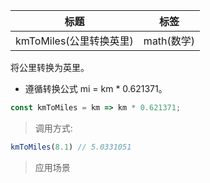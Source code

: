 |  标题   | 标签  |
|  ----  | ----  |
| kmToMiles(公里转换英里) | math(数学) |

将公里转换为英里。

* 遵循转换公式 mi = km * 0.621371。

```js
const kmToMiles = km => km * 0.621371;
```

> 调用方式:

```js
kmToMiles(8.1) // 5.0331051
```

> 应用场景

